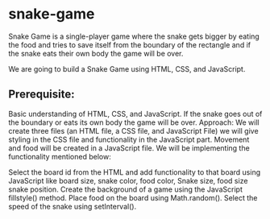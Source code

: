 # snake-game
Snake Game is a single-player game where the snake gets bigger by eating the food and tries to save itself from the boundary of the rectangle and if the snake eats their own body the game will be over.

We are going to build a Snake Game using HTML, CSS, and JavaScript.

## Prerequisite: 

Basic understanding of HTML, CSS, and JavaScript.
If the snake goes out of the boundary or eats its own body the game will be over.
Approach:  We will create three files (an HTML file, a CSS file, and JavaScript File) we will give styling in the CSS file and functionality in the JavaScript part. Movement and food will be created in a JavaScript file. We will be implementing the functionality mentioned below:

Select the board id from the HTML and add functionality to that board using JavaScript like board size, snake color, food color, Snake size, food size snake position.
Create the background of a game using the JavaScript fillstyle() method.
Place food on the board using Math.random().
Select the speed of the snake using setInterval().
